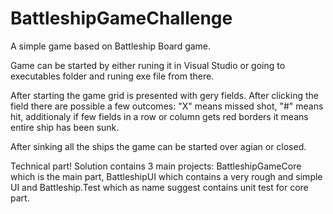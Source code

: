 # BattleshipGameChallenge
A simple game based on Battleship Board game. 

Game can be started by either runing it in Visual Studio or going to executables folder and runing exe file from there.

After starting the game grid is presented with gery fields. After clicking the field there are possible a few outcomes:
"X" means missed shot,
"#" means hit, additionaly if few fields in a row or column gets red borders it means entire ship has been sunk.

After sinking all the ships the game can be started over agian or closed.


Technical part!
Solution contains 3 main projects: BattleshipGameCore which is the main part, BattleshipUI which contains a very rough and simple UI and Battleship.Test which as name suggest contains unit test for core part.
